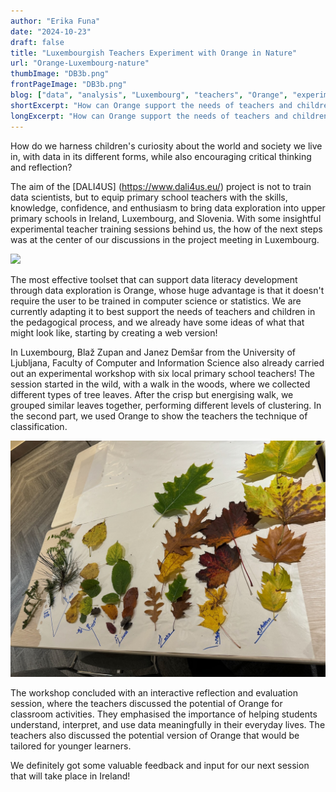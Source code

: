 ```yaml
---
author: "Erika Funa"
date: "2024-10-23"
draft: false
title: "Luxembourgish Teachers Experiment with Orange in Nature"
url: "Orange-Luxembourg-nature"
thumbImage: "DB3b.png"
frontPageImage: "DB3b.png"
blog: ["data", "analysis", "Luxembourg", "teachers", "Orange", "experiment"]
shortExcerpt: "How can Orange support the needs of teachers and children in the pedagogical process? In Luxembourg, Blaž Zupan and Janez Demšar carried out an experimental workshop with local primary school teachers to test some approaches."
longExcerpt: "How can Orange support the needs of teachers and children in the pedagogical process? In Luxembourg, Blaž Zupan and Janez Demšar carried out an experimental workshop with six local primary school teachers to test some approaches. The leaf-teamed session started in the wild and concluded with an interactive reflection and evaluation session."
---
```


How do we harness children's curiosity about the world and society we live in, with data in its different forms, while also encouraging critical thinking and reflection?

The aim of the [DALI4US] (https://www.dali4us.eu/) project is not to train data scientists, but to equip primary school teachers with the skills, knowledge, confidence, and enthusiasm to bring data exploration into upper primary schools in Ireland, Luxembourg, and Slovenia. With some insightful experimental teacher training sessions behind us, the how of the next steps was at the center of our discussions in the project meeting in Luxembourg. 

![](DB3a.png)

The most effective toolset that can support data literacy development through data exploration is Orange, whose huge advantage is that it doesn't require the user to be trained in computer science or statistics. We are currently adapting it to best support the needs of teachers and children in the pedagogical process, and we already have some ideas of what that might look like, starting by creating a web version!

In Luxembourg, Blaž Zupan and Janez Demšar from the University of Ljubljana, Faculty of Computer and Information Science also already carried out an experimental workshop with six local primary school teachers! The session started in the wild, with a walk in the woods, where we collected different types of tree leaves. After the crisp but energising walk, we grouped similar leaves together, performing different levels of clustering. In the second part, we used Orange to show the teachers the technique of classification. 

![](DB3b.png)

The workshop concluded with an interactive reflection and evaluation session, where the teachers discussed the potential of Orange for classroom activities. They emphasised the importance of helping students understand, interpret, and use data meaningfully in their everyday lives. The teachers also discussed the potential version of Orange that would be tailored for younger learners. 

We definitely got some valuable feedback and input for our next session that will take place in Ireland!



